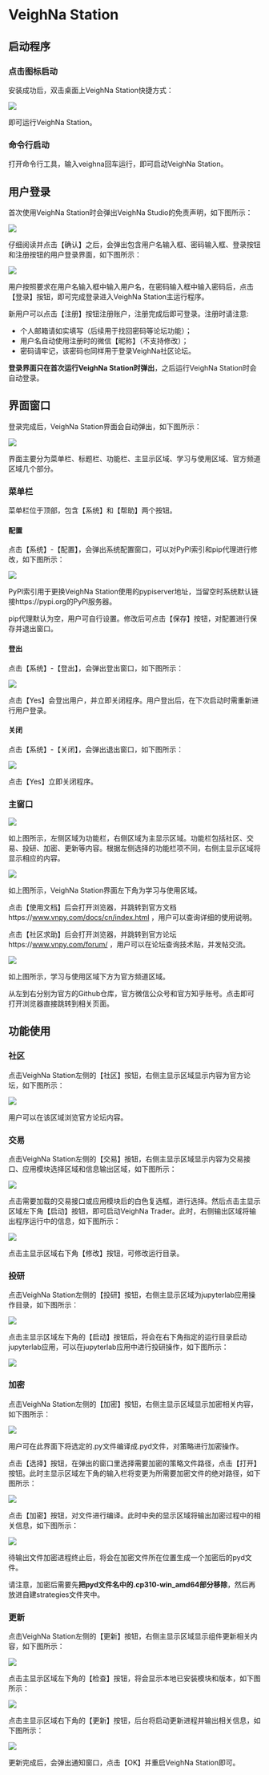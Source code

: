 # VeighNa Station

## 启动程序

### 点击图标启动

安装成功后，双击桌面上VeighNa Station快捷方式：

![](https://vnpy-doc.oss-cn-shanghai.aliyuncs.com/veighna_station/1.png)

即可运行VeighNa Station。

### 命令行启动

打开命令行工具，输入veighna回车运行，即可启动VeighNa Station。

## 用户登录

首次使用VeighNa Station时会弹出VeighNa Studio的免责声明，如下图所示：

![](https://vnpy-doc.oss-cn-shanghai.aliyuncs.com/veighna_station/2.png)

仔细阅读并点击【确认】之后，会弹出包含用户名输入框、密码输入框、登录按钮和注册按钮的用户登录界面，如下图所示：

![](https://vnpy-doc.oss-cn-shanghai.aliyuncs.com/veighna_station/3.png)

用户按照要求在用户名输入框中输入用户名，在密码输入框中输入密码后，点击【登录】按钮，即可完成登录进入VeighNa Station主运行程序。

新用户可以点击【注册】按钮注册账户，注册完成后即可登录。注册时请注意:

- 个人邮箱请如实填写（后续用于找回密码等论坛功能）；
- 用户名自动使用注册时的微信【昵称】（不支持修改）；
- 密码请牢记，该密码也同样用于登录VeighNa社区论坛。

**登录界面只在首次运行VeighNa Station时弹出**，之后运行VeighNa Station时会自动登录。

## 界面窗口

登录完成后，VeighNa Station界面会自动弹出，如下图所示：

![](https://vnpy-doc.oss-cn-shanghai.aliyuncs.com/veighna_station/4.png)

界面主要分为菜单栏、标题栏、功能栏、主显示区域、学习与使用区域、官方频道区域几个部分。

### 菜单栏

菜单栏位于顶部，包含【系统】和【帮助】两个按钮。

#### 配置

点击【系统】-【配置】，会弹出系统配置窗口，可以对PyPI索引和pip代理进行修改，如下图所示：

![](https://vnpy-doc.oss-cn-shanghai.aliyuncs.com/veighna_station/5.png)

PyPI索引用于更换VeighNa Station使用的pypiserver地址，当留空时系统默认链接https://pypi.org的PyPI服务器。

pip代理默认为空，用户可自行设置。修改后可点击【保存】按钮，对配置进行保存并退出窗口。

#### 登出

点击【系统】-【登出】，会弹出登出窗口，如下图所示：

![](https://vnpy-doc.oss-cn-shanghai.aliyuncs.com/veighna_station/6.png)

点击【Yes】会登出用户，并立即关闭程序。用户登出后，在下次启动时需重新进行用户登录。

#### 关闭

点击【系统】-【关闭】，会弹出退出窗口，如下图所示：

![](https://vnpy-doc.oss-cn-shanghai.aliyuncs.com/veighna_station/7.png)

点击【Yes】立即关闭程序。


### 主窗口

![](https://vnpy-doc.oss-cn-shanghai.aliyuncs.com/veighna_station/9.png)

如上图所示，左侧区域为功能栏，右侧区域为主显示区域。功能栏包括社区、交易、投研、加密、更新等内容。根据左侧选择的功能栏项不同，右侧主显示区域将显示相应的内容。

![](https://vnpy-doc.oss-cn-shanghai.aliyuncs.com/veighna_station/10.png)

如上图所示，VeighNa Station界面左下角为学习与使用区域。

点击【使用文档】后会打开浏览器，并跳转到官方文档https://www.vnpy.com/docs/cn/index.html ，用户可以查询详细的使用说明。

点击【社区求助】后会打开浏览器，并跳转到官方论坛https://www.vnpy.com/forum/ ，用户可以在论坛查询技术贴，并发帖交流。

![](https://vnpy-doc.oss-cn-shanghai.aliyuncs.com/veighna_station/11.png)

如上图所示，学习与使用区域下方为官方频道区域。

从左到右分别为官方的Github仓库，官方微信公众号和官方知乎账号。点击即可打开浏览器直接跳转到相关页面。


## 功能使用

### 社区

点击VeighNa Station左侧的【社区】按钮，右侧主显示区域显示内容为官方论坛，如下图所示：

![](https://vnpy-doc.oss-cn-shanghai.aliyuncs.com/veighna_station/4.png)

用户可以在该区域浏览官方论坛内容。

### 交易

点击VeighNa Station左侧的【交易】按钮，右侧主显示区域显示内容为交易接口、应用模块选择区域和信息输出区域，如下图所示：

![](https://vnpy-doc.oss-cn-shanghai.aliyuncs.com/veighna_station/12.png)

点击需要加载的交易接口或应用模块后的白色复选框，进行选择。然后点击主显示区域左下角【启动】按钮，即可启动VeighNa Trader。此时，右侧输出区域将输出程序运行中的信息，如下图所示：

![](https://vnpy-doc.oss-cn-shanghai.aliyuncs.com/veighna_station/13.png)

点击主显示区域右下角【修改】按钮，可修改运行目录。

### 投研

点击VeighNa Station左侧的【投研】按钮，右侧主显示区域为jupyterlab应用操作目录，如下图所示：

![](https://vnpy-doc.oss-cn-shanghai.aliyuncs.com/veighna_station/14.png)

点击主显示区域左下角的【启动】按钮后，将会在右下角指定的运行目录启动jupyterlab应用，可以在jupyterlab应用中进行投研操作，如下图所示：

![](https://vnpy-doc.oss-cn-shanghai.aliyuncs.com/veighna_station/15.png)

### 加密

点击VeighNa Station左侧的【加密】按钮，右侧主显示区域显示加密相关内容，如下图所示：

![](https://vnpy-doc.oss-cn-shanghai.aliyuncs.com/veighna_station/16.png)

用户可在此界面下将选定的.py文件编译成.pyd文件，对策略进行加密操作。

点击【选择】按钮，在弹出的窗口里选择需要加密的策略文件路径，点击【打开】按钮。此时主显示区域左下角的输入栏将变更为所需要加密文件的绝对路径，如下图所示：

![](https://vnpy-doc.oss-cn-shanghai.aliyuncs.com/veighna_station/17.png)

点击【加密】按钮，对文件进行编译。此时中央的显示区域将输出加密过程中的相关信息，如下图所示：

![](https://vnpy-doc.oss-cn-shanghai.aliyuncs.com/veighna_station/18.png)

待输出文件加密进程终止后，将会在加密文件所在位置生成一个加密后的pyd文件。

请注意，加密后需要先**把pyd文件名中的.cp310-win_amd64部分移除**，然后再放进自建strategies文件夹中。

### 更新

点击VeighNa Station左侧的【更新】按钮，右侧主显示区域显示组件更新相关内容，如下图所示：

![](https://vnpy-doc.oss-cn-shanghai.aliyuncs.com/veighna_station/19.png)

点击主显示区域左下角的【检查】按钮，将会显示本地已安装模块和版本，如下图所示：

![](https://vnpy-doc.oss-cn-shanghai.aliyuncs.com/veighna_station/20.png)

点击主显示区域右下角的【更新】按钮，后台将启动更新进程并输出相关信息，如下图所示：

![](https://vnpy-doc.oss-cn-shanghai.aliyuncs.com/veighna_station/21.png)

更新完成后，会弹出通知窗口，点击【OK】并重启VeighNa Station即可。
